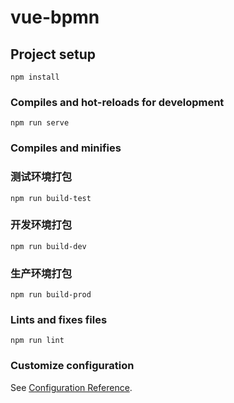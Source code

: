 # vue-bpmn

## Project setup
```
npm install
```

### Compiles and hot-reloads for development
```
npm run serve
```

### Compiles and minifies
### 测试环境打包
```
npm run build-test
```
### 开发环境打包
```
npm run build-dev
```

### 生产环境打包
```
npm run build-prod
```

### Lints and fixes files
```
npm run lint
```

### Customize configuration
See [Configuration Reference](https://cli.vuejs.org/config/).
